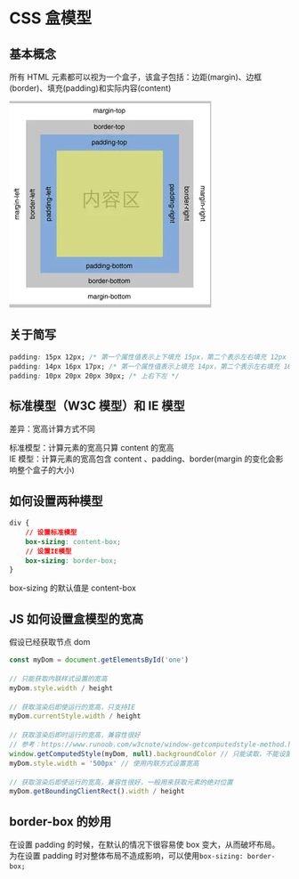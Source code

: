 # CSS 盒模型

## 基本概念

所有 HTML 元素都可以视为一个盒子，该盒子包括：边距(margin)、边框(border)、填充(padding)和实际内容(content)

![boxModel](../../img/boxModel/box1.png)

## 关于简写

```css
padding: 15px 12px; /* 第一个属性值表示上下填充 15px，第二个表示左右填充 12px */
padding: 14px 16px 17px; /* 第一个属性值表示上填充 14px，第二个表示左右填充 16px，第三个表示下填充 17px */
padding: 10px 20px 20px 30px; /* 上右下左 */
```

## 标准模型（W3C 模型）和 IE 模型

差异：宽高计算方式不同

标准模型：计算元素的宽高只算 content 的宽高  
IE 模型：计算元素的宽高包含 content 、padding、border(margin 的变化会影响整个盒子的大小)

## 如何设置两种模型

```css
div {
    // 设置标准模型
    box-sizing: content-box;
    // 设置IE模型
    box-sizing: border-box;
}
```

box-sizing 的默认值是 content-box

## JS 如何设置盒模型的宽高

假设已经获取节点 dom

```javascript
const myDom = document.getElementsById('one')

// 只能获取内联样式设置的宽高
myDom.style.width / height

// 获取渲染后即使运行的宽高，只支持IE
myDom.currentStyle.width / height

// 获取渲染后即时运行的宽高，兼容性很好
// 参考：https://www.runoob.com/w3cnote/window-getcomputedstyle-method.html
window.getComputedStyle(myDom, null).backgroundColor // 只能读取，不能设置，返回属性为驼峰形式
myDom.style.width = '500px' // 使用内联方式设置宽高

// 获取渲染后即使运行的宽高，兼容性很好，一般用来获取元素的绝对位置
myDom.getBoundingClientRect().width / height
```

## border-box 的妙用

在设置 padding 的时候，在默认的情况下很容易使 box 变大，从而破坏布局。  
为在设置 padding 时对整体布局不造成影响，可以使用`box-sizing: border-box;`
